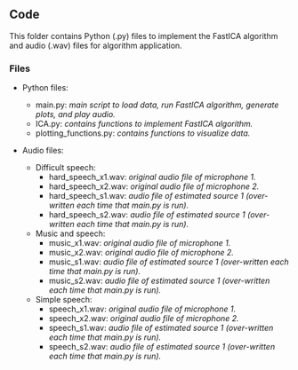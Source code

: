 

## Code

This folder contains Python (.py) files to implement the FastICA algorithm and audio (.wav) files for algorithm
application.


### Files

* Python files:
    * main.py: _main script to load data, run FastICA algorithm, generate plots, and play audio._
    * ICA.py: _contains functions to implement FastICA algorithm._
    * plotting_functions.py: _contains functions to visualize data._

* Audio files:
    * Difficult speech:
        * hard_speech_x1.wav: _original audio file of microphone 1._
        * hard_speech_x2.wav: _original audio file of microphone 2._
        * hard_speech_s1.wav: _audio file of estimated source 1 (over-written each time that main.py is run)._
        * hard_speech_s2.wav: _audio file of estimated source 1 (over-written each time that main.py is run)._
    * Music and speech:
        * music_x1.wav: _original audio file of microphone 1._
        * music_x2.wav: _original audio file of microphone 2._
        * music_s1.wav: _audio file of estimated source 1 (over-written each time that main.py is run)._
        * music_s2.wav: _audio file of estimated source 1 (over-written each time that main.py is run)._
    * Simple speech:
        * speech_x1.wav: _original audio file of microphone 1._
        * speech_x2.wav: _original audio file of microphone 2._
        * speech_s1.wav: _audio file of estimated source 1 (over-written each time that main.py is run)._
        * speech_s2.wav: _audio file of estimated source 1 (over-written each time that main.py is run)._

